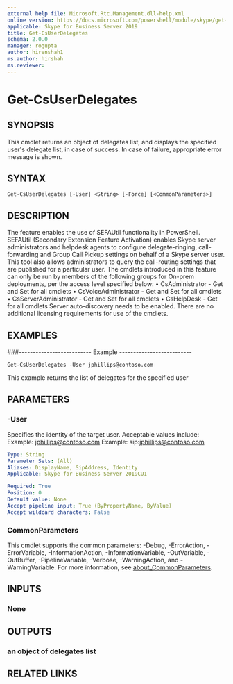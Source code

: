 ```yaml
---
external help file: Microsoft.Rtc.Management.dll-help.xml
online version: https://docs.microsoft.com/powershell/module/skype/get-csuserdelegates
applicable: Skype for Business Server 2019
title: Get-CsUserDelegates
schema: 2.0.0
manager: rogupta
author: hirenshah1
ms.author: hirshah
ms.reviewer:
---
```


# Get-CsUserDelegates

## SYNOPSIS
This cmdlet returns an object of delegates list, and displays the specified user's delegate list, in case of success. In case of failure, appropriate error message is shown.

## SYNTAX

```
Get-CsUserDelegates [-User] <String> [-Force] [<CommonParameters>]
```

## DESCRIPTION
The feature enables the use of SEFAUtil functionality in PowerShell. SEFAUtil (Secondary Extension Feature Activation) enables Skype server administrators and helpdesk agents to configure delegate-ringing, call-forwarding and Group Call Pickup settings on behalf of a Skype server user. This tool also allows administrators to query the call-routing settings that are published for a particular user.
The cmdlets introduced in this feature can only be run by members of the following groups for On-prem deployments, per the access level specified below:
•	CsAdministrator - Get and Set for all cmdlets
•	CsVoiceAdministrator - Get and Set for all cmdlets
•	CsServerAdministrator - Get and Set for all cmdlets
•	CsHelpDesk - Get for all cmdlets
Server auto-discovery needs to be enabled. There are no additional licensing requirements for use of the cmdlets.


## EXAMPLES

###-------------------------- Example --------------------------
```
Get-CsUserDelegates -User jphillips@contoso.com
```
This example returns the list of delegates for the specified user

## PARAMETERS

### -User
Specifies the identity of the target user.
Acceptable values include:
Example: jphillips@contoso.com
Example: sip:jphillips@contoso.com

```yaml
Type: String
Parameter Sets: (All)
Aliases: DisplayName, SipAddress, Identity
Applicable: Skype for Business Server 2019CU1

Required: True
Position: 0
Default value: None
Accept pipeline input: True (ByPropertyName, ByValue)
Accept wildcard characters: False
```

### CommonParameters
This cmdlet supports the common parameters: -Debug, -ErrorAction, -ErrorVariable, -InformationAction, -InformationVariable, -OutVariable, -OutBuffer, -PipelineVariable, -Verbose, -WarningAction, and -WarningVariable. For more information, see [about_CommonParameters](https://go.microsoft.com/fwlink/?LinkID=113216).

## INPUTS

### None

## OUTPUTS

### an object of delegates list

## RELATED LINKS
